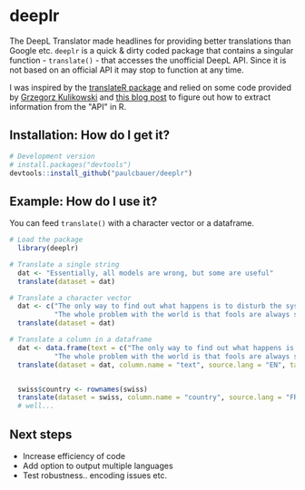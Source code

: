 <!-- README.md is generated from README.Rmd. Please edit that file -->
deeplr
======

The DeepL Translator made headlines for providing better translations than Google etc. `deeplr` is a quick & dirty coded package that contains a singular function - `translate()` - that accesses the unofficial DeepL API. Since it is not based on an official API it may stop to function at any time.

I was inspired by the [translateR package](https://github.com/ChristopherLucas/translateR) and relied on some code provided by [Grzegorz Kulikowski](https://psvmware.wordpress.com/2017/09/11/get-deepltranslation-translating-straight-from-your-powershell/) and [this blog post](https://itsalocke.com/blog/r-quick-tip-microsoft-cognitive-services-text-analytics-api/) to figure out how to extract information from the "API" in R.

Installation: How do I get it?
------------------------------

``` r
# Development version
# install.packages("devtools")
devtools::install_github("paulcbauer/deeplr")
```

Example: How do I use it?
-------------------------

You can feed `translate()` with a character vector or a dataframe.

``` r
# Load the package
  library(deeplr)

# Translate a single string
  dat <- "Essentially, all models are wrong, but some are useful"
  translate(dataset = dat)

# Translate a character vector
  dat <- c("The only way to find out what happens is to disturb the system",
           "The whole problem with the world is that fools are always so certain of themselves")
  translate(dataset = dat)

# Translate a column in a dataframe
  dat <- data.frame(text = c("The only way to find out what happens is to disturb the system",
           "The whole problem with the world is that fools are always so certain of themselves"))
  translate(dataset = dat, column.name = "text", source.lang = "EN", target.lang = "ES")


  swiss$country <- rownames(swiss)
  translate(dataset = swiss, column.name = "country", source.lang = "FR", target.lang = "EN")
  # well...
```

Next steps
----------

-   Increase efficiency of code
-   Add option to output multiple languages
-   Test robustness.. encoding issues etc.

